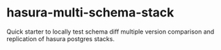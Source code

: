 # hasura-multi-schema-stack
Quick starter to locally test schema diff multiple version comparison and replication of hasura postgres stacks.
